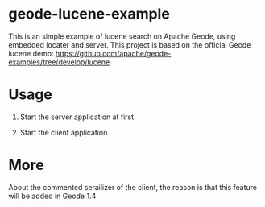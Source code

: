 # geode-lucene-example
This is an simple example of lucene search on Apache Geode, using embedded locater and server.
This project is based on the official Geode lucene demo: https://github.com/apache/geode-examples/tree/develop/lucene

# Usage
1. Start the server application at first

2. Start the client application

# More
About the commented serailizer of the client, the reason is that this feature will be added in Geode 1.4